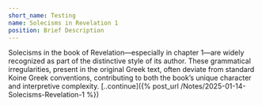 ```yaml
---
short_name: Testing
name: Solecisms in Revelation 1
position: Brief Description
---
```

Solecisms in the book of Revelation—especially in chapter 1—are widely recognized as part of the distinctive style of its author. These grammatical irregularities, present in the original Greek text, often deviate from standard Koine Greek conventions, contributing to both the book’s unique character and interpretive complexity.
[..continue]({% post_url /Notes/2025-01-14-Solecisms-Revelation-1 %})
